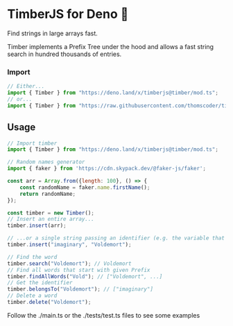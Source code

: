 # TimberJS for Deno 🍃

Find strings in large arrays fast.

Timber implements a Prefix Tree under the hood and allows a fast string search in hundred thousands of entries.
<h3>Import</h3>

```javascript
// Either...
import { Timber } from "https://deno.land/x/timberjs@timber/mod.ts";
// or...
import { Timber } from "https://raw.githubusercontent.com/thomscoder/timber-deno/master/mod.ts"
```

<h2><b>Usage</b></h2>

```javascript
// Import timber
import { Timber } from "https://deno.land/x/timberjs@timber/mod.ts";

// Random names generator
import { faker } from 'https://cdn.skypack.dev/@faker-js/faker';

const arr = Array.from({length: 100}, () => {
    const randomName = faker.name.firstName();
    return randomName;
});

const timber = new Timber();
// Insert an entire array...
timber.insert(arr);

// ...or a single string passing an identifier (e.g. the variable that contains that value or a category)
timber.insert("imaginary", "Voldemort");

// Find the word
timber.search("Voldemort"); // Voldemort
// Find all words that start with given Prefix
timber.findAllWords("Vold"); // ["Voldemort", ...]
// Get the identifier
timber.belongsTo("Voldemort"); // ["imaginary"]
// Delete a word
timber.delete("Voldemort");
```

Follow the ./main.ts or the ./tests/test.ts files to see some examples
